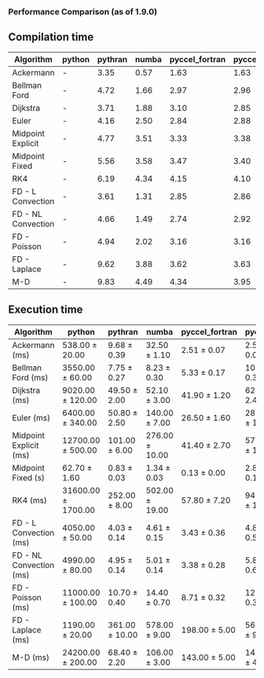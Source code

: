 ### Performance Comparison (as of 1.9.0)
## Compilation time
Algorithm                 | python                    | pythran                   | numba                     | pyccel_fortran            | pyccel_c                 
------------------------- | ------------------------- | ------------------------- | ------------------------- | ------------------------- | -------------------------
Ackermann                 | -                         | 3.35                      | 0.57                      | 1.63                      | 1.63                     
Bellman Ford              | -                         | 4.72                      | 1.66                      | 2.97                      | 2.96                     
Dijkstra                  | -                         | 3.71                      | 1.88                      | 3.10                      | 2.85                     
Euler                     | -                         | 4.16                      | 2.50                      | 2.84                      | 2.88                     
Midpoint Explicit         | -                         | 4.77                      | 3.51                      | 3.33                      | 3.38                     
Midpoint Fixed            | -                         | 5.56                      | 3.58                      | 3.47                      | 3.40                     
RK4                       | -                         | 6.19                      | 4.34                      | 4.15                      | 4.10                     
FD - L Convection         | -                         | 3.61                      | 1.31                      | 2.85                      | 2.86                     
FD - NL Convection        | -                         | 4.66                      | 1.49                      | 2.74                      | 2.92                     
FD - Poisson              | -                         | 4.94                      | 2.02                      | 3.16                      | 3.16                     
FD - Laplace              | -                         | 9.62                      | 3.88                      | 3.62                      | 3.63                     
M-D                       | -                         | 9.83                      | 4.49                      | 4.34                      | 3.95                     

## Execution time
Algorithm                 | python                    | pythran                   | numba                     | pyccel_fortran            | pyccel_c                 
------------------------- | ------------------------- | ------------------------- | ------------------------- | ------------------------- | -------------------------
Ackermann (ms)            | 538.00 $\pm$ 20.00        | 9.68 $\pm$ 0.39           | 32.50 $\pm$ 1.10          | 2.51 $\pm$ 0.07           | 2.56 $\pm$ 0.07          
Bellman Ford (ms)         | 3550.00 $\pm$ 60.00       | 7.75 $\pm$ 0.27           | 8.23 $\pm$ 0.30           | 5.33 $\pm$ 0.17           | 10.30 $\pm$ 0.30         
Dijkstra (ms)             | 9020.00 $\pm$ 120.00      | 49.50 $\pm$ 2.00          | 52.10 $\pm$ 3.00          | 41.90 $\pm$ 1.20          | 62.40 $\pm$ 2.40         
Euler (ms)                | 6400.00 $\pm$ 340.00      | 50.80 $\pm$ 2.50          | 140.00 $\pm$ 7.00         | 26.50 $\pm$ 1.60          | 288.00 $\pm$ 11.00       
Midpoint Explicit (ms)    | 12700.00 $\pm$ 500.00     | 101.00 $\pm$ 6.00         | 276.00 $\pm$ 10.00        | 41.40 $\pm$ 2.70          | 577.00 $\pm$ 16.00       
Midpoint Fixed (s)        | 62.70 $\pm$ 1.60          | 0.83 $\pm$ 0.03           | 1.34 $\pm$ 0.03           | 0.13 $\pm$ 0.00           | 2.83 $\pm$ 0.12          
RK4 (ms)                  | 31600.00 $\pm$ 1700.00    | 252.00 $\pm$ 8.00         | 502.00 $\pm$ 19.00        | 57.80 $\pm$ 7.20          | 943.00 $\pm$ 15.00       
FD - L Convection (ms)    | 4050.00 $\pm$ 50.00       | 4.03 $\pm$ 0.14           | 4.61 $\pm$ 0.15           | 3.43 $\pm$ 0.36           | 4.81 $\pm$ 0.59          
FD - NL Convection (ms)   | 4990.00 $\pm$ 80.00       | 4.95 $\pm$ 0.14           | 5.01 $\pm$ 0.14           | 3.38 $\pm$ 0.28           | 5.86 $\pm$ 0.65          
FD - Poisson (ms)         | 11000.00 $\pm$ 100.00     | 10.70 $\pm$ 0.40          | 14.40 $\pm$ 0.70          | 8.71 $\pm$ 0.32           | 12.00 $\pm$ 0.30         
FD - Laplace (ms)         | 1190.00 $\pm$ 20.00       | 361.00 $\pm$ 10.00        | 578.00 $\pm$ 9.00         | 198.00 $\pm$ 5.00         | 568.00 $\pm$ 9.00        
M-D (ms)                  | 24200.00 $\pm$ 200.00     | 68.40 $\pm$ 2.20          | 106.00 $\pm$ 3.00         | 143.00 $\pm$ 5.00         | 147.00 $\pm$ 4.00        
